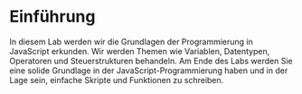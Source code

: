 # Einführung

In diesem Lab werden wir die Grundlagen der Programmierung in JavaScript erkunden. Wir werden Themen wie Variablen, Datentypen, Operatoren und Steuerstrukturen behandeln. Am Ende des Labs werden Sie eine solide Grundlage in der JavaScript-Programmierung haben und in der Lage sein, einfache Skripte und Funktionen zu schreiben.
